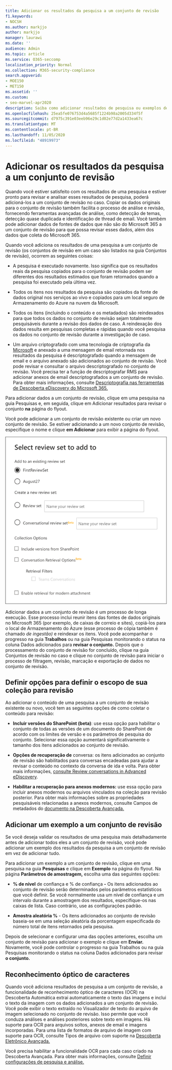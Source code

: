 ```yaml
---
title: Adicionar os resultados da pesquisa a um conjunto de revisão
f1.keywords:
- NOCSH
ms.author: markjjo
author: markjjo
manager: laurawi
ms.date: ''
audience: Admin
ms.topic: article
ms.service: O365-seccomp
localization_priority: Normal
ms.collection: M365-security-compliance
search.appverid:
- MOE150
- MET150
ms.assetid: ''
ms.custom:
- seo-marvel-apr2020
description: Saiba como adicionar resultados de pesquisa ou exemplos desses resultados de pesquisa a um conjunto de revisão de caso de Descoberta Avançada.
ms.openlocfilehash: 25ea5fe076753d4a5685f1224b98a2005d334f5f
ms.sourcegitcommit: d7975c391e03eeb96e29c1d02e77d2a1433ea67c
ms.translationtype: MT
ms.contentlocale: pt-BR
ms.lasthandoff: 11/05/2020
ms.locfileid: "48919973"
---
```

# <a name="add-search-results-to-a-review-set"></a>Adicionar os resultados da pesquisa a um conjunto de revisão

Quando você estiver satisfeito com os resultados de uma pesquisa e estiver pronto para revisar e analisar esses resultados de pesquisa, poderá adicioná-los a um conjunto de revisão no caso. Copiar os dados originais para o conjunto de revisão também facilita o processo de análise e revisão, fornecendo ferramentas avançadas de análise, como detecção de temas, detecção quase duplicada e identificação de thread de email. Você também pode adicionar dados de fontes de dados que não são do Microsoft 365 a um conjunto de revisão para que possa revisar esses dados, além dos dados que coleta do Microsoft 365.

Quando você adiciona os resultados de uma pesquisa a um conjunto de  revisão (os conjuntos de revisão em um caso são listados na guia Conjuntos de revisão), ocorrem as seguintes coisas:

- A pesquisa é executado novamente. Isso significa que os resultados reais da pesquisa copiados para o conjunto de revisão podem ser diferentes dos resultados estimados que foram retornados quando a pesquisa foi executado pela última vez.

- Todos os itens nos resultados da pesquisa são copiados da fonte de dados original nos serviços ao vivo e copiados para um local seguro de Armazenamento do Azure na nuvem da Microsoft.

- Todos os itens (incluindo o conteúdo e os metadados) são reindexados para que todos os dados no conjunto de revisão sejam totalmente pesquisáveis durante a revisão dos dados de caso. A reindexação dos dados resulta em pesquisas completas e rápidas quando você pesquisa os dados no conjunto de revisão durante a investigação de caso.

- Um arquivo criptografado com uma tecnologia de criptografia da [Microsoft](encryption.md) e anexado a uma mensagem de email retornada nos resultados da pesquisa é descriptografado quando a mensagem de email e o arquivo anexado são adicionados ao conjunto de revisão. Você pode revisar e consultar o arquivo descriptografado no conjunto de revisão. Você precisa ter a função de descriptografar RMS para adicionar anexos de email descriptografados a um conjunto de revisão. Para obter mais informações, consulte [Descriptografia nas ferramentas de Descoberta eDiscovery do Microsoft 365.](ediscovery-decryption.md)

Para adicionar dados a um conjunto de  revisão, clique em uma pesquisa na guia Pesquisas e, em seguida, clique em Adicionar resultados para revisar o conjunto **na** página do flyout.

Você pode adicionar a um conjunto de revisão existente ou criar um novo conjunto de revisão.  Se estiver adicionando a um novo conjunto de revisão, especifique o nome e clique **em Adicionar** para exibir a página do flyout.

![Selecionar um conjunto de revisão e configurar opções de coleção](../media/AeD_AddToReviewSet.png)

Adicionar dados a um conjunto de revisão é um processo de longa execução. Esse processo inclui reunir itens das fontes de dados originais no Microsoft 365 (por exemplo, de caixas de correio e sites), copiá-los para o local de Armazenamento do Azure (esse processo de cópia também é chamado *de ingestão)* e reindexar os itens. Você pode acompanhar o progresso na  guia **Trabalhos** ou na guia Pesquisas monitorando o status na coluna Dados adicionados para **revisar o conjunto.** Depois que o processamento do conjunto  de revisão for concluído, clique na guia Conjuntos de revisão no caso e clique no conjunto de revisão para iniciar o processo de filtragem, revisão, marcação e exportação de dados no conjunto de revisão.

## <a name="define-options-to-scope-your-collection-for-review"></a>Definir opções para definir o escopo de sua coleção para revisão

Ao adicionar o conteúdo de uma pesquisa a um conjunto de revisão existente ou novo, você tem as seguintes opções de como coletar o conteúdo para revisão:

- **Incluir versões do SharePoint (beta)**: use essa opção para habilitar o conjunto de todas as versões de um documento do SharePoint de acordo com os limites de versão e os parâmetros de pesquisa do conjunto. Selecionar essa opção aumentará significativamente o tamanho dos itens adicionados ao conjunto de revisão.

- **Opções de recuperação de** conversa: os itens adicionados ao conjunto de revisão são habilitados para conversas encadeadas para ajudar a revisar o conteúdo no contexto da conversa de ida e volta. Para obter mais informações, [consulte Review conversations in Advanced eDiscovery](conversation-review-sets.md).

- **Habilitar a recuperação para anexos modernos:** use essa opção para incluir anexos modernos ou arquivos vinculados na coleção para revisão posterior. Para obter mais informações sobre as propriedades pesquisáveis relacionadas a anexos modernos, consulte Campos de metadados do [documento na Descoberta Avançada.](document-metadata-fields-in-Advanced-eDiscovery.md)

## <a name="add-a-sample-to-a-review-set"></a>Adicionar um exemplo a um conjunto de revisão

Se você deseja validar os resultados de uma pesquisa mais detalhadamente antes de adicionar todos eles a um conjunto de revisão, você pode adicionar um exemplo dos resultados da pesquisa a um conjunto de revisão em vez de adicionar tudo.

Para adicionar um exemplo a um conjunto de revisão, clique em uma pesquisa na guia **Pesquisas** e clique em **Exemplo** na página do flyout. Na página **Parâmetros de amostragem,** escolha uma das seguintes opções:

- **% de nível** de confiança e % de confiança **-** Os itens adicionados ao conjunto de revisão serão determinados pelos parâmetros estatísticos que você definir. Se você normalmente usa um nível de confiança e um intervalo durante a amostragem dos resultados, especifique-os nas caixas de lista. Caso contrário, use as configurações padrão.

- **Amostra aleatória %** - Os itens adicionados ao conjunto de revisão baseia-se em uma seleção aleatória da porcentagem especificada do número total de itens retornados pela pesquisa.

Depois de selecionar e configurar uma das opções anteriores, escolha um conjunto de revisão para adicionar o exemplo e clique em **Enviar.** Novamente, você pode controlar  o progresso na  guia Trabalhos ou na guia Pesquisas monitorando o status na coluna Dados adicionados para revisar **o conjunto.**

## <a name="optical-character-recognition"></a>Reconhecimento óptico de caracteres

Quando você adiciona resultados de pesquisa a um conjunto de revisão, a funcionalidade de reconhecimento óptico de caracteres (OCR) na Descoberta Automática extrai automaticamente o texto das imagens e inclui o texto da imagem com os dados adicionados a um conjunto de revisão. Você pode exibir o texto extraído no Visualizador de texto do arquivo de imagem selecionado no conjunto de revisão. Isso permite que você conduza análises e análises posteriores sobre texto em imagens. Há suporte para OCR para arquivos soltos, anexos de email e imagens incorporadas. Para uma lista de formatos de arquivo de imagem com suporte para OCR, consulte Tipos de arquivo com suporte na [Descoberta Eletrônico Avançada.](supported-filetypes-ediscovery20.md#image)

Você precisa habilitar a funcionalidade OCR para cada caso criado na Descoberta Avançada. Para obter mais informações, consulte [Definir configurações de pesquisa e análise.](configure-search-and-analytics-settings-in-advanced-ediscovery.md#optical-character-recognition-ocr)
